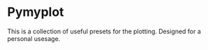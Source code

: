 # Pymyplot

This is a collection of useful presets for the plotting. Designed for a personal usesage.